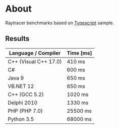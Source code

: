 # About

Raytracer benchmarks based on [Typescript](http://www.typescriptlang.org) sample.  


## Results

Language / Compiler       | Time [ms]
------------------------- | -------------
C++ (Visual C++ 17.0)     | 410 ms
C#                        | 600 ms
Java 9                    | 650 ms
VB.NET 12                 | 650 ms
C++ (GCC 5.2)             | 1020 ms
Delphi 2010               | 1330 ms
PHP (PHP 7.0)             | 25500 ms
Python 3.5                | 68000 ms

